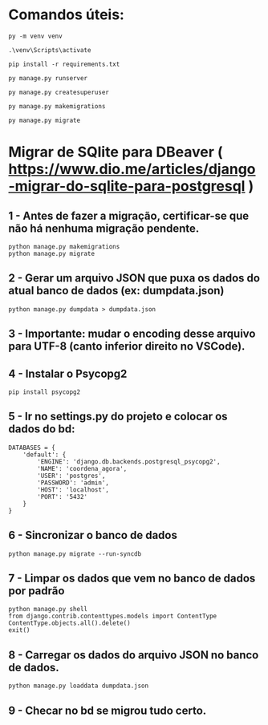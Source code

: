 # Comandos úteis:

```
py -m venv venv
```
```
.\venv\Scripts\activate
```
```
pip install -r requirements.txt
```
```
py manage.py runserver
```
```
py manage.py createsuperuser
```
```
py manage.py makemigrations
```
```
py manage.py migrate
```


# Migrar de SQlite para DBeaver ( https://www.dio.me/articles/django-migrar-do-sqlite-para-postgresql )

## 1 - Antes de fazer a migração, certificar-se que não há nenhuma migração pendente.
````commandline
python manage.py makemigrations
python manage.py migrate
````


## 2 - Gerar um arquivo JSON que puxa os dados do atual banco de dados (ex: dumpdata.json)
```
python manage.py dumpdata > dumpdata.json
```


## 3 - Importante: mudar o encoding desse arquivo para UTF-8 (canto inferior direito no VSCode).


## 4 - Instalar o Psycopg2
```
pip install psycopg2
```

## 5 - Ir no settings.py do projeto e colocar os dados do bd:
```
DATABASES = {
    'default': {
        'ENGINE': 'django.db.backends.postgresql_psycopg2',
        'NAME': 'coordena_agora',
        'USER': 'postgres',
        'PASSWORD': 'admin',
        'HOST': 'localhost',
        'PORT': '5432'
    }
}
```

## 6 - Sincronizar o banco de dados
```
python manage.py migrate --run-syncdb
```

## 7 - Limpar os dados que vem no banco de dados por padrão
```
python manage.py shell
from django.contrib.contenttypes.models import ContentType
ContentType.objects.all().delete()
exit()
```

## 8 - Carregar os dados do arquivo JSON no banco de dados.
```
python manage.py loaddata dumpdata.json
```

## 9 - Checar no bd se migrou tudo certo.



